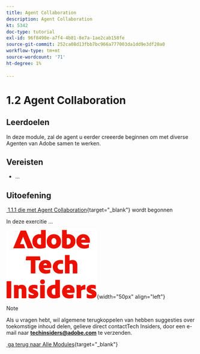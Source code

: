 ```yaml
---
title: Agent Collaboration
description: Agent Collaboration
kt: 5342
doc-type: tutorial
exl-id: 96f8490e-a7f4-4b81-8e7a-1ae2cab158fe
source-git-commit: 252ca08d13fbb7bc966a777003da1dd9e3df20a0
workflow-type: tm+mt
source-wordcount: '71'
ht-degree: 1%

---
```


# 1.2 Agent Collaboration

## Leerdoelen

In deze module, zal de agent u eerder creeerde beginnen om met diverse Agenten van Adobe samen te werken.

## Vereisten

- ...

## Uitoefening

[&#x200B; 1.1.1 die met Agent Collaboration &#x200B;](./ex1.md){target="_blank"} wordt begonnen

In deze exercitie ...

![&#x200B; Indexen van de Tech &#x200B;](./../../../assets/images/techinsiders.png){width="50px" align="left"}

>[!NOTE]
>
>Als u vragen hebt, wil algemene terugkoppelen van hebben suggesties over toekomstige inhoud delen, gelieve direct contactTech Insiders, door een e-mail naar **techinsiders@adobe.com** te verzenden.

[&#x200B; ga terug naar Alle Modules &#x200B;](../../../overview.md){target="_blank"}
